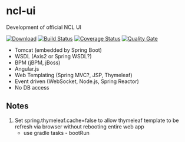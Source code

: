 # ncl-ui
Development of official NCL UI

[![Download][gp-img]][gp-lnk]
[![Build Status][bs-img]][bs-lnk]
[![Coverage Status][cs-img]][cs-lnk]
[![Quality Gate][qg-img]][qg-lnk]

- Tomcat (embedded by Spring Boot)
- WSDL (Axis2 or Spring WSDL?)
- BPM (jBPM, jBoss)
- Angular.js
- Web Templating (Spring MVC?, JSP, Thymeleaf)
- Event driven (WebSocket, Node.js, Spring Reactor)
- No DB access

## Notes
1. Set spring.thymeleaf.cache=false to allow thymeleaf template to be refresh via browser without rebooting entire web app
    - use gradle tasks - bootRun

[gp-img]: https://github.githubassets.com/images/modules/site/packages/packages.svg
[gp-lnk]: https://github.com/nus-ncl/service-web/releases
[bs-img]: https://travis-ci.org/nus-ncl/service-web.svg?branch=master
[bs-lnk]: https://travis-ci.org/nus-ncl/service-web
[cs-img]: https://coveralls.io/repos/github/nus-ncl/service-web/badge.svg?branch=master
[cs-lnk]: https://coveralls.io/github/nus-ncl/service-web?branch=master
[qg-img]: https://sonarcloud.io/api/project_badges/measure?project=nus-ncl_service-web&metric=alert_status
[qg-lnk]: https://sonarcloud.io/dashboard?id=nus-ncl_service-web
